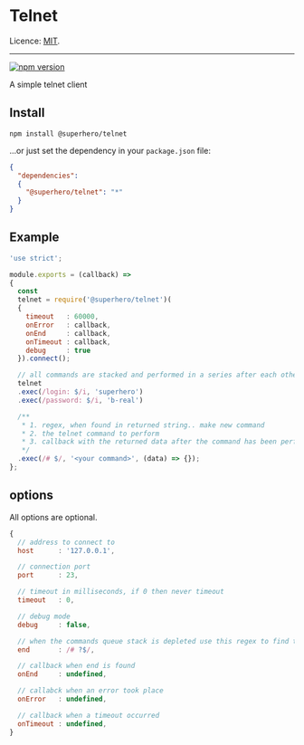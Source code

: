 # Telnet

Licence: [MIT](https://opensource.org/licenses/MIT).

---

[![npm version](https://badge.fury.io/js/%40superhero%2Ftelnet.svg)](https://badge.fury.io/js/%40superhero%2Ftelnet)

A simple telnet client

## Install

`npm install @superhero/telnet`

...or just set the dependency in your `package.json` file:

```json
{
  "dependencies":
  {
    "@superhero/telnet": "*"
  }
}
```

## Example

```javascript
'use strict';

module.exports = (callback) =>
{
  const
  telnet = require('@superhero/telnet')(
  {
    timeout   : 60000,
    onError   : callback,
    onEnd     : callback,
    onTimeout : callback,
    debug     : true
  }).connect();

  // all commands are stacked and performed in a series after each other.
  telnet
  .exec(/login: $/i, 'superhero')
  .exec(/password: $/i, 'b-real')

  /**
   * 1. regex, when found in returned string.. make new command
   * 2. the telnet command to perform
   * 3. callback with the returned data after the command has been performed
   */
  .exec(/# $/, '<your command>', (data) => {});
};
```

## options

All options are optional.

```javascript
{
  // address to connect to
  host      : '127.0.0.1',

  // connection port
  port      : 23,

  // timeout in milliseconds, if 0 then never timeout
  timeout   : 0,

  // debug mode
  debug     : false,

  // when the commands queue stack is depleted use this regex to find the end  
  end       : /# ?$/,

  // callback when end is found
  onEnd     : undefined,

  // callabck when an error took place
  onError   : undefined,

  // callback when a timeout occurred
  onTimeout : undefined,
}
```
